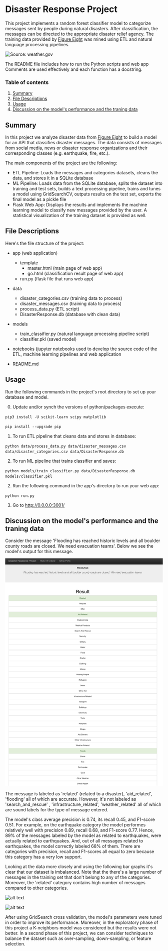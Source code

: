 # Disaster Response Project
This project implements a random forest classifier model to categorize messages sent by people during natural disasters. After classification, the messages can be directed to the appropriate disaster relief agency. The training data provided by [Figure Eight](https://appen.com/) was mined using ETL and natural language processing pipelines.


![Source: weather.gov](https://www.weather.gov/images/safety/ia-2008-2-lg.jpg) 


The README file includes how to run the Python scripts and web app Comments are used effectively and each function has a docstring.

### Table of contents
1. [Summary](#summary)
2. [File Descriptions](#files)
3. [Usage](#usage)
4. [Discussion on the model's performance and the traning data](#discussion)


## Summary <a name="summary"></a>

In this project we analyze disaster data from [Figure Eight](https://appen.com/) to build a model for an API that classifies disaster messages. 
The data consists of messages from social media, news or disaster response organizations and their corresponding classes (e.g. earthquake, fire, etc.).

The main components of the project are the following:
- ETL Pipeline: Loads the messages and categories datasets, cleans the data, and stores it in a SQLite database
- ML Pipeline: Loads data from the SQLite database, splits the dataset into training and test sets, builds a text processing pipeline, trains and tunes a model using GridSearchCV, outputs results on the test set, exports the final model as a pickle file
- Flask Web App: Displays the results and implements the machine learning model to classify new messages provided by the user. A statistical visualization of the training dataset is provided as well.




## File Descriptions<a name="files"></a>

Here's the file structure of the project:
- app (web application)
  - template
    * master.html (main page of web app)
    * go.html  (classification result page of web app)
  - run.py  (flask file that runs web app)

- data
  - disaster_categories.csv  (training data to process)
  - disaster_messages.csv  (training data to process)
  - process_data.py (ETL script)
  - DisasterResponse.db (database with clean data)

- models
  - train_classifier.py (natural language processing pipeline script)
  - classifier.pkl (saved model)

- notebooks (jupyter notebooks used to develop the source code of the ETL, machine learning pipelines and web application

- README.md


## Usage <a name="usage"></a>

Run the following commands in the project's root directory to set up your database and model.

0. Update and/or synch the versions of python/packages execute:

`pip3 install -U scikit-learn scipy matplotlib`

`pip install --upgrade pip`

1. To run ETL pipeline that cleans data and stores in database:

`python data/process_data.py data/disaster_messages.csv data/disaster_categories.csv data/DisasterResponse.db`

2. To run ML pipeline that trains classifier and saves:

`python models/train_classifier.py data/DisasterResponse.db models/classifier.pkl`

2. Run the following command in the app's directory to run your web app:

`python run.py`

3. Go to http://0.0.0.0:3001/

## Discussion on the model's performance and the traning data <a name="discussion"></a>

Consider the message 'Flooding has reached historic levels and all boulder county roads are closed. We need evacuation teams'. Below we see the model's output for this message.

![alt text](message_example.png) 

The message is labeled as 'related' (related to a disaster), 'aid_related', 'flooding' all of which are accurate. However, it's not labeled as 'search_and_rescue' , 'infrastructure_related', 'weather_related' all of which are sound labels for the type of message entered.

The model's class average precision is 0.74, its recall 0.45, and F1-score 0.51. For example, on the earthquake category the model performes relatively well with precision 0.89, recall 0.68, and F1-score 0.77.  Hence, 89% of the messages labeled by the model as related to earthquakes, were actually related to earthquakes. And, out of all messages related to earthquakes, the model correctly labeled 68% of them. There are categories with precision, recall and F1-scores all equal to zero because this category has a very low support.

Looking at the data more closely and using the following bar graphs it's clear that our dataset is imbalanced. Note that the there's a large number of messages in the training set that don't belong to any of the categories. Moreover, the 'related' category contains high number of messages compared to other categories.

![alt text](distribution_by_cat.png) 

![alt text](frequency_of_messages_by_number_of_cats.png)

After using GridSearch cross validation, the model's parameters were tuned in order to improve its performance. Moreover, in the exploratory phase of this project a K-neighbors model was considered but the results were not better. In a second phase of this project, we can consider techniques to balance the dataset such as over-sampling, down-sampling, or feature selection. 






